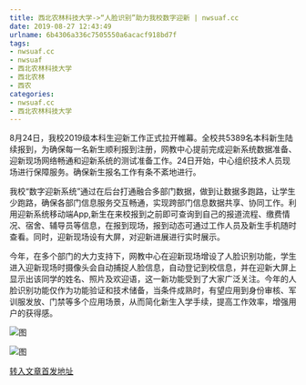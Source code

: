 ```yaml
---
title: 西北农林科技大学->“人脸识别”助力我校数字迎新 | nwsuaf.cc
date: 2019-08-27 12:43:49
urlname: 6b4306a336c7505550a6acacf918bd7f
tags: 
- nwsuaf.cc
- nwsuaf
- 西北农林科技大学
- 西北农林
- 西农
categories:
- nwsuaf.cc
- 西北农林科技大学
---
```



8月24日，我校2019级本科生迎新工作正式拉开帷幕。全校共5389名本科新生陆续报到，为确保每一名新生顺利报到注册，网教中心提前完成迎新系统数据准备、迎新现场网络畅通和迎新系统的测试准备工作。24日开始，中心组织技术人员现场进行保障服务。确保新生报名工作有条不紊地进行。

我校“数字迎新系统”通过在后台打通融合多部门数据，做到让数据多跑路，让学生少跑路，确保各部门信息服务交互畅通，实现跨部门信息数据共享、协同工作。利用迎新系统移动端App,新生在来校报到之前即可查询到自己的报道流程、缴费情况、宿舍、辅导员等信息，在报到现场，报到动态可通过工作人员及新生手机随时查看。同时，迎新现场设有大屏，对迎新进展进行实时展示。

今年，在多个部门的大力支持下，网教中心在迎新现场增设了人脸识别功能，学生进入迎新现场时摄像头会自动捕捉人脸信息，自动登记到校信息，并在迎新大屏上显示出该同学的姓名、照片及欢迎语，这一新功能受到了大家广泛关注。今年的人脸识别功能仅作为功能验证和技术储备，当条件成熟时，有望应用到身份审核、军训服发放、门禁等多个应用场景，从而简化新生入学手续，提高工作效率，增强用户的获得感。



![图](https://news.nwsuaf.edu.cn/images/content/2019-08/20190827105649033948.png)

![图](https://news.nwsuaf.edu.cn/images/content/2019-08/20190827105715489000.jpg)

[转入文章首发地址](https://news.nwsuaf.edu.cn/xnxw/91468.htm)